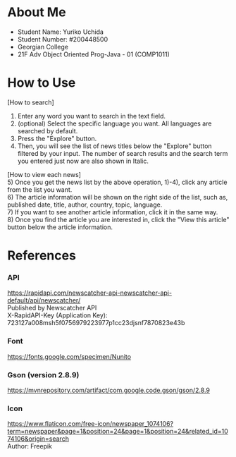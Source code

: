 # About Me
- Student Name: Yuriko Uchida  
- Student Number: #200448500  
- Georgian College  
- 21F Adv Object Oriented Prog-Java - 01 (COMP1011)  

# How to Use
[How to search]  
1) Enter any word you want to search in the text field.  
2) (optional) Select the specific language you want. All languages are searched by default.  
3) Press the "Explore" button.  
4) Then, you will see the list of news titles below the "Explore" button filtered by your input. The number of search results and the search term you entered just now are also shown in Italic.  
  
[How to view each news]  
5) Once you get the news list by the above operation, 1)-4), click any article from the list you want.  
6) The article information will be shown on the right side of the list, such as, published date, title, author, country, topic, language.  
7) If you want to see another article information, click it in the same way.  
8) Once you find the article you are interested in, click the "View this article" button below the article information.  


# References
### API
https://rapidapi.com/newscatcher-api-newscatcher-api-default/api/newscatcher/  
Published by Newscatcher API  
X-RapidAPI-Key (Application Key): 723127a008msh5f0756979223977p1cc23djsnf7870823e43b   

### Font
https://fonts.google.com/specimen/Nunito  

### Gson (version 2.8.9)
https://mvnrepository.com/artifact/com.google.code.gson/gson/2.8.9

### Icon
https://www.flaticon.com/free-icon/newspaper_1074106?term=newspaper&page=1&position=24&page=1&position=24&related_id=1074106&origin=search  
Author: Freepik  